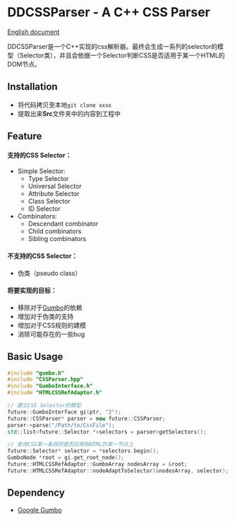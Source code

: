 # DDCSSParser - A C++ CSS Parser
[English document](./README-EN.md)

DDCSSParser是一个C++实现的css解析器。最终会生成一系列的selector的模型（Selector类），并且会依据一个Selector判断CSS是否适用于某一个HTML的DOM节点。

## Installation

* 将代码拷贝至本地`git clone xxxx`
* 提取出来**Src**文件夹中的内容到工程中

## Feature

#### 支持的CSS Selector：

* Simple Selector:
  * Type Selector
  * Universal Selector
  * Attribute Selector
  * Class Selector
  * ID Selector
* Combinators:
  * Descendant combinator
  * Child combinators
  * Sibling combinators

#### 不支持的CSS Selector：

* 伪类（pseudo class）

#### 将要实现的目标：

* 移除对于[Gumbo](https://github.com/google/gumbo-parser)的依赖
* 增加对于伪类的支持
* 增加对于CSS规则的建模
* 消除可能存在的一些bug

## Basic Usage

```c++
#include "gumbo.h"
#include "CSSParser.hpp"
#include "GumboInterface.h"
#include "HTMLCSSRefAdaptor.h"

// 建立CSS Selector的模型
future::GumboInterface gi(ptr, "2");
future::CSSParser* parser = new future::CSSParser;
parser->parse("/Path/to/CssFile");
std::list<future::Selector *>selectors = parser>getSelectors();

// 查询CSS某一条规则是否应用到HTML的某一节点上
future::Selector* selector = *selectors.begin();
GumboNode *root = gi.get_root_node();
future::HTMLCSSRefAdaptor::GumboArray nodesArray = &root;
future::HTMLCSSRefAdaptor::nodeAdaptToSelector(&nodesArray, selector);
```

## Dependency

* [Google Gumbo](https://github.com/google/gumbo-parser)

